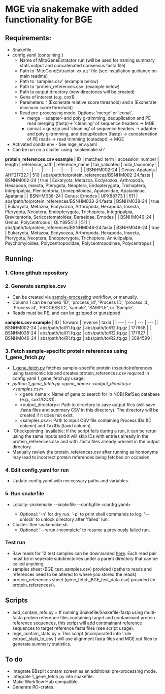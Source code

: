 # MGE via snakemake with added functionality for BGE #
## Requirements: ##
- Snakefile
- config.yaml (containing:)
  - Name of MitoGeneExtractor run (will be used for naming summary stats output and concatenated consensus fasta file).
  - Path to 'MitoGeneExtractor-vx.y.z' file (see installation guidance on main readme)
  - Path to 'samples.csv' (example below)
  - Path to 'protein_references.csv' (example below)
  - Path to output directory (new directories will be created)
  - Gene of interest (e.g. cox1)
  - Parameters: r (Exonerate relative score threshold) and s (Exonerate minimum score threshold)
  - Read pre-processing mode. Options: 'merge' or 'conat'.
    - merge = adapter- and poly g-trimming, deduplication and PE read merging (fastp)-> 'cleaning' of sequence headers -> MGE
    - concat = gunzip and 'cleaning' of sequence headers -> adapter- and poly g-trimming, and deduplication (fastp) -> concatenation of PE reads -> read trimming (cutadapt) -> MGE
- Activated conda env - See mge_env.yaml
- Can be run on a cluster using 'snakemake.sh'



**protein_references.csv example** 
| ID | matched_term | accession_number | length | reference_path | reference_name | tax_validated | ncbi_taxonomy |
| --- | --- | --- | --- | --- | --- | --- | --- |
| BSNHM002-24  | Genus: Apatania | AHF21732.1 | 510 | abs/path/to/protein_references/BSNHM002-24.fasta | BSNHM002-24 | true | Eukaryota, Metazoa, Ecdysozoa, Arthropoda, Hexapoda, Insecta, Pterygota, Neoptera, Endopterygota, Trichoptera, Integripalpia, Plenitentoria, Limnephiloidea, Apataniidae, Apataniinae, Apatania |
| BSNHM038-24 | Genus: Ernodes | UPX88773.1 | 511 | abs/path/to/protein_references/BSNHM038-24.fasta | BSNHM038-24 | true | Eukaryota, Metazoa, Ecdysozoa, Arthropoda, Hexapoda, Insecta, Pterygota, Neoptera, Endopterygota, Trichoptera, Integripalpia, Brevitentoria, Sericostomatoidea, Beraeidae, Ernodes | 
| BSNHM046-24 | Genus: Polycentropus | QLY89541.1 | 511 | abs/path/to/protein_references/BSNHM046-24.fasta | BSNHM046-24 | true | Eukaryota, Metazoa, Ecdysozoa, Arthropoda, Hexapoda, Insecta, Pterygota, Neoptera, Endopterygota, Trichoptera, Annulipalpia, Psychomyioidea, Polycentropodidae, Polycentropodinae, Polycentropus |
  
  

## Running: ##
### 1. Clone github repository ###

### 2. Generate samples.csv ###
- Can be created via [sample-processing](https://github.com/bge-barcoding/sample-processing) workflow, or manually.
- Column 1 can be named 'ID', 'process_id', 'Process ID', 'process id', 'Process id', 'PROCESS ID', 'sample', 'SAMPLE', or 'Sample'.
- Reads must be PE, and can be gzipped or gunzipped.
  
**samples.csv example**
| ID | forward | reverse | taxid |
| --- | --- | --- | --- |
| BSNHM002-24  | abs/path/to/R1.fq.gz | abs/path/to/R2.fq.gz | 177658 |
| BSNHM038-24 | abs/path/to/R1.fq.gz | abs/path/to/R2.fq.gz | 177627 |
| BSNHM046-24 | abs/path/to/R1.fq.gz | abs/path/to/R2.fq.gz | 3084599 |

### 3. Fetch sample-specific protein references using 1_gene_fetch.py ###
- [1_gene_fetch.py](https://github.com/SchistoDan/MitoGeneExtractor/blob/main/snakemake/1_gene_fetch.py) fetches sample-specific protein (pseudo)references using taxonomic ids and creates protein_references.csv required in config.yaml 
1_gene_fetch.py usage:
 - *python 1_gene_fetch.py <gene_name> <output_directory> <samples.csv>*
    - <gene_name>: Name of gene to search for in NCBI RefSeq database (e.g., cox1/COX1).
    - <output_directory>: Path to directory to save output files (will save .fasta files and summary CSV in this directory). The directory will be created if it does not exist.
    - <samples.csv>: Path to input CSV file containing Process IDs (ID column) and TaxIDs (taxid column).
- 'Checkpointing 'available: If the script fails during a run, it can be rerun using the same inputs and it will skip IDs with entries already in the protein_references.csv and with .fasta files already present in the output directory.
- Manually review the protein_references.csv after running as homonyms may lead to incorrect protein references being fetched on occasion.

### 4. Edit config.yaml for run ###
- Update config.yaml with neccessary paths and variables.

### 5. Run snakefile ###
- Locally: snakemake --snakefile <Snakefile> --configfile <config.yaml>
  - Optional: '-n' for dry run. '-p' to print shell commands to log. '--unlock' to unlock directory after 'failed' run.
- Cluster: See snakemake.sh
  - Optional: '--rerun-incomplete' to resume a previously failed run.

### Test run ###
- Raw reads for 12 test samples can be downloaded [here](https://naturalhistorymuseum-my.sharepoint.com/personal/b_price_nhm_ac_uk/_layouts/15/onedrive.aspx?ct=1723035606962&or=Teams%2DHL&ga=1&LOF=1&id=%2Fpersonal%2Fb%5Fprice%5Fnhm%5Fac%5Fuk%2FDocuments%2F%5Ftemp%2F%5FBGEexamples4Felix%2F1%5Fraw%5Fdata). Each read pair must be in seperate subdirectories under a parent directory that can be called anything
- samples sheet (BGE_test_samples.csv) provided (paths to reads and references need to be altered to where you stored the reads)
- protein_references sheet (gene_fetch_BGE_test_data.csv) provided (in protein_references/).


## Scripts ##
- add_contam_refs.py = If running Snakefile/Snakefile-fastp using multi-fasta protein reference files containing target and contaminant protein reference sequences, this script will add  contmainant reference sequences to target reference fasta files (see script usage).
- mge_contam_stats.py = This script (incorporated into 'rule extract_stats_to_csv') will use alignment fasta files and MGE.out files to generate summary statistics.

## To do ##
- Integrate BBsplit contam screen as an additional pre-processing mode.
- Integrate 1_gene_fetch.py into snakefile.
- Make Workflow Hub compatible.
- Generate RO-crates.
  
